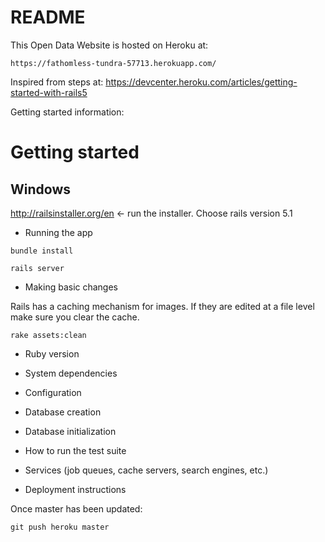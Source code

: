 # README

This Open Data Website is hosted on Heroku at:

    https://fathomless-tundra-57713.herokuapp.com/

Inspired from steps at:
    https://devcenter.heroku.com/articles/getting-started-with-rails5

Getting started information:

# Getting started

## Windows

http://railsinstaller.org/en <- run the installer. Choose rails version 5.1

* Running the app

```
bundle install
```

```
rails server
```

* Making basic changes

Rails has a caching mechanism for images. If they are edited at a file level make sure you clear the cache.
```
rake assets:clean
```

* Ruby version

* System dependencies

* Configuration

* Database creation

* Database initialization

* How to run the test suite

* Services (job queues, cache servers, search engines, etc.)

* Deployment instructions

Once master has been updated:

    git push heroku master
